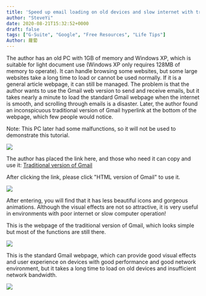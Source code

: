 ```yaml
---
title: 'Speed up email loading on old devices and slow internet with traditional version of Gmail'
author: "SteveYi"
date: 2020-08-21T15:32:52+0000
draft: false
tags: ["G-Suite", "Google", "Free Resources", "Life Tips"]
Author: 蘿蔔
---
```


The author has an old PC with 1GB of memory and Windows XP, which is suitable for light document use (Windows XP only requires 128MB of memory to operate). It can handle browsing some websites, but some large websites take a long time to load or cannot be used normally. If it is a general article webpage, it can still be managed. The problem is that the author wants to use the Gmail web version to send and receive emails, but it takes nearly a minute to load the standard Gmail webpage when the internet is smooth, and scrolling through emails is a disaster. Later, the author found an inconspicuous traditional version of Gmail hyperlink at the bottom of the webpage, which few people would notice.

Note: This PC later had some malfunctions, so it will not be used to demonstrate this tutorial.

![](https://static-a1.steveyi.net/media/blog/2020082115070982.png)

The author has placed the link here, and those who need it can copy and use it: 
[Traditional version of Gmail](https://mail.google.com/mail/u/0/h/ "https://mail.google.com/mail/u/0/h/")

After clicking the link, please click "HTML version of Gmail" to use it.

![](https://static-a1.steveyi.net/media/blog/2020082115124610.png)

After entering, you will find that it has less beautiful icons and gorgeous animations. Although the visual effects are not so attractive, it is very useful in environments with poor internet or slow computer operation!

This is the webpage of the traditional version of Gmail, which looks simple but most of the functions are still there.

![](https://static-a1.steveyi.net/media/blog/2020082115230812.png)

This is the standard Gmail webpage, which can provide good visual effects and user experience on devices with good performance and good network environment, but it takes a long time to load on old devices and insufficient network bandwidth.

![](https://static-a1.steveyi.net/media/blog/2020082115303578.png)
